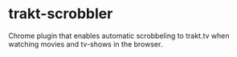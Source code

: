 # trakt-scrobbler
Chrome plugin that enables automatic scrobbeling to trakt.tv when watching movies and tv-shows in the browser.

